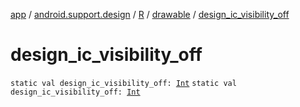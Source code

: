 [app](../../../index.md) / [android.support.design](../../index.md) / [R](../index.md) / [drawable](index.md) / [design_ic_visibility_off](./design_ic_visibility_off.md)

# design_ic_visibility_off

`static val design_ic_visibility_off: `[`Int`](https://kotlinlang.org/api/latest/jvm/stdlib/kotlin/-int/index.html)
`static val design_ic_visibility_off: `[`Int`](https://kotlinlang.org/api/latest/jvm/stdlib/kotlin/-int/index.html)